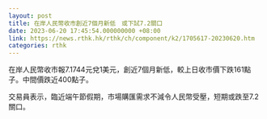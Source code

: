 ```yaml
---
layout: post
title: 在岸人民幣收市創近7個月新低　或下試7.2關口
date: 2023-06-20 17:45:54.000000000 +08:00
link: https://news.rthk.hk/rthk/ch/component/k2/1705617-20230620.htm
categories: rthk
---
```


在岸人民幣收市報7.1744元兌1美元，創近7個月新低，較上日收市價下跌161點子。中間價跌近400點子。

交易員表示，臨近端午節假期，市場購匯需求不減令人民幣受壓，短期或跌至7.2關口。
